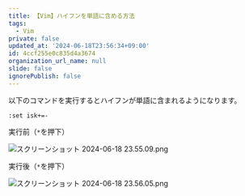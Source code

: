 ```yaml
---
title: 【Vim】ハイフンを単語に含める方法
tags:
  - Vim
private: false
updated_at: '2024-06-18T23:56:34+09:00'
id: 4ccf255e0c835d4a3674
organization_url_name: null
slide: false
ignorePublish: false
---
```

以下のコマンドを実行するとハイフンが単語に含まれるようになります。

```
:set isk+=-
```

実行前（`*`を押下）

![スクリーンショット 2024-06-18 23.55.09.png](https://qiita-image-store.s3.ap-northeast-1.amazonaws.com/0/2342443/4b7ad546-68c4-7edf-1857-109c3b15afe6.png)

実行後（`*`を押下）

![スクリーンショット 2024-06-18 23.56.05.png](https://qiita-image-store.s3.ap-northeast-1.amazonaws.com/0/2342443/93f2489d-4cf4-edeb-7120-39117de88f05.png)


